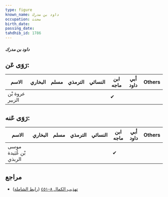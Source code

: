```yaml
---
type: figure
known_name: داود بن مدرك
occupation: محدث
birth_date:
passing_date:
tahdhib_id: 1786
---
```

##### داود بن مدرك

## رَوَى عَن:
| الاسم           | البخاري | مسلم | الترمذي | النسائي | ابن ماجه | أبي داود | Others |
| --------------- | ------- | ---- | ------- | ------- | -------- | -------- | ------ |
| عروة بْن الزبير |         |      |         |         | ✔        |          |        |
## رَوَى عَنه:
| الاسم                   | البخاري | مسلم | الترمذي | النسائي | ابن ماجه | أبي داود | Others |
| ----------------------- | ------- | ---- | ------- | ------- | -------- | -------- | ------ |
| موسى بْن عُبَيدة الربذي |         |      |         |         | ✔        |          |        |
## مراجع
- [تهذيب الكمال ٨-٤٥١](obsidian://open?vault=Tahdhib-al-Kamal&file=Figures/١٧٨٦-داود%20بن%20مدرك) ([رابط الشاملة](https://shamela.ws/book/3722/4162))